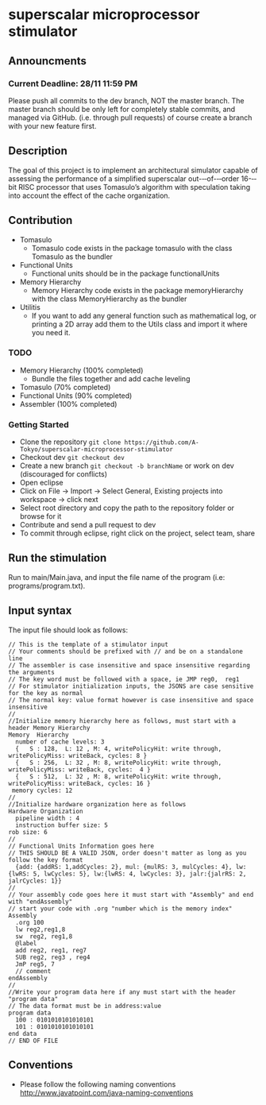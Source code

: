 # superscalar microprocessor stimulator

## Announcments
###  Current Deadline: 28/11 11:59 PM
Please push all commits to the dev branch, NOT the master branch. The master branch should be only left for completely stable commits, and managed via GitHub. (i.e. through pull requests) of course create a branch with your new feature first.

## Description
The goal of this project is to implement an architectural simulator capable of assessing the performance of a simplified superscalar out-‐‐of-‐‐order 16-‐‐bit RISC
processor that uses Tomasulo’s algorithm with speculation taking into account the effect of the cache organization.


## Contribution
- Tomasulo
    - Tomasulo code exists in the package tomasulo with the class Tomasulo as the bundler
- Functional Units
    - Functional units should be in the package functionalUnits
- Memory Hierarchy
    - Memory Hierarchy code exists in the package memoryHierarchy with the class MemoryHierarchy as the bundler
- Utilitis
    - If you want to add any general function such as mathematical log, or printing a 2D array add them to the Utils class and     import it where you need it.


### TODO
- Memory Hierarchy (100% completed)
    - Bundle the files together and add cache leveling
- Tomasulo (70% completed)
- Functional Units (90% completed)
- Assembler (100% completed)


### Getting Started

- Clone the repository  `git clone https://github.com/A-Tokyo/superscalar-microprocessor-stimulator`
- Checkout dev `git checkout dev`
- Create a new branch `git checkout -b branchName` or work on dev (discouraged for conflicts)
- Open eclipse
- Click on File -> Import -> Select General, Existing projects into workspace -> click next
- Select root directory and copy the path to the repository folder or browse for it
- Contribute and send a pull request to dev
- To commit through eclipse, right click on the project, select team, share

## Run the stimulation
Run to main/Main.java, and input the file name of the program (i.e: programs/program.txt).

## Input syntax
The input file should look as follows:
```
// This is the template of a stimulator input
// Your comments should be prefixed with // and be on a standalone line
// The assembler is case insensitive and space insensitive regarding the arguments
// The key word must be followed with a space, ie JMP reg0,  reg1
// For stimulator initialization inputs, the JSONS are case sensitive for the key as normal
// The normal key: value format however is case insensitive and space insensitive
//
//Initialize memory hierarchy here as follows, must start with a header Memory Hierarchy
Memory  Hierarchy
  number of cache levels: 3
  {   S : 128,  L: 12 , M: 4, writePolicyHit: write through, writePolicyMiss: writeBack, cycles: 8 }
  {   S : 256,  L: 32 , M: 8, writePolicyHit: write through, writePolicyMiss: writeBack, cycles:  4 }
  {   S : 512,  L: 32 , M: 8, writePolicyHit: write through, writePolicyMiss: writeBack, cycles: 16 }
 memory cycles: 12
//
//Initialize hardware organization here as follows
Hardware Organization
  pipeline width : 4
  instruction buffer size: 5
rob size: 6
//
// Functional Units Information goes here
// THIS SHOULD BE A VALID JSON, order doesn't matter as long as you follow the key format
  {add: {addRS: 1,addCycles: 2}, mul: {mulRS: 3, mulCycles: 4}, lw:{lwRS: 5, lwCycles: 5}, lw:{lwRS: 4, lwCycles: 3}, jalr:{jalrRS: 2, jalrCycles: 1}}
//
// Your assembly code goes here it must start with "Assembly" and end with "endAssembly"
// start your code with .org "number which is the memory index"
Assembly
  .org 100
  lw reg2,reg1,8
  sw  reg2, reg1,8
  @label
  add reg2, reg1, reg7
  SUB reg2, reg3 , reg4
  JmP reg5, 7
  // comment
endAssembly
//
//Write your program data here if any must start with the header "program data"
// The data format must be in address:value
program data
  100 : 0101010101010101
  101 : 0101010101010101
end data
// END OF FILE
```

## Conventions
- Please follow the following naming conventions http://www.javatpoint.com/java-naming-conventions
